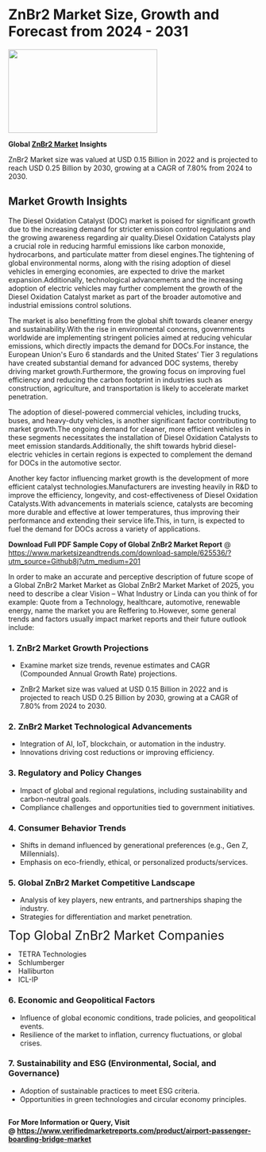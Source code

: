 <H1>ZnBr2 Market Size, Growth and Forecast from 2024 - 2031</H1><img class="aligncenter size-medium wp-image-584254" src="https://thirdeyenews.in/wp-content/uploads/2024/09/Global-Market-Research-300x168.jpeg" alt="" width="300" height="168" /><p><strong>Global&nbsp;<a href="https://www.marketsizeandtrends.com/download-sample/625536/?utm_source=Github8j?utm_medium=201">ZnBr2 Market</a> Insights</strong></p><p>ZnBr2 Market size was valued at USD 0.15 Billion in 2022 and is projected to reach USD 0.25 Billion by 2030, growing at a CAGR of 7.80% from 2024 to 2030.</p><p><h2>Market Growth Insights</h2> <p>The Diesel Oxidation Catalyst (DOC) market is poised for significant growth due to the increasing demand for stricter emission control regulations and the growing awareness regarding air quality.Diesel Oxidation Catalysts play a crucial role in reducing harmful emissions like carbon monoxide, hydrocarbons, and particulate matter from diesel engines.The tightening of global environmental norms, along with the rising adoption of diesel vehicles in emerging economies, are expected to drive the market expansion.Additionally, technological advancements and the increasing adoption of electric vehicles may further complement the growth of the Diesel Oxidation Catalyst market as part of the broader automotive and industrial emissions control solutions.</p> <p>The market is also benefitting from the global shift towards cleaner energy and sustainability.With the rise in environmental concerns, governments worldwide are implementing stringent policies aimed at reducing vehicular emissions, which directly impacts the demand for DOCs.For instance, the European Union's Euro 6 standards and the United States’ Tier 3 regulations have created substantial demand for advanced DOC systems, thereby driving market growth.Furthermore, the growing focus on improving fuel efficiency and reducing the carbon footprint in industries such as construction, agriculture, and transportation is likely to accelerate market penetration.</p> <p>The adoption of diesel-powered commercial vehicles, including trucks, buses, and heavy-duty vehicles, is another significant factor contributing to market growth.The ongoing demand for cleaner, more efficient vehicles in these segments necessitates the installation of Diesel Oxidation Catalysts to meet emission standards.Additionally, the shift towards hybrid diesel-electric vehicles in certain regions is expected to complement the demand for DOCs in the automotive sector.</p> <p>Another key factor influencing market growth is the development of more efficient catalyst technologies.Manufacturers are investing heavily in R&D to improve the efficiency, longevity, and cost-effectiveness of Diesel Oxidation Catalysts.With advancements in materials science, catalysts are becoming more durable and effective at lower temperatures, thus improving their performance and extending their service life.This, in turn, is expected to fuel the demand for DOCs across a variety of applications.</p> <p><span class=""><strong>Download Full PDF Sample Copy of Global ZnBr2 Market Report</strong> @ <a href="https://www.marketsizeandtrends.com/download-sample/625536/?utm_source=Github8j?utm_medium=201" target="_blank">https://www.marketsizeandtrends.com/download-sample/625536/?utm_source=Github8j?utm_medium=201</a></span></p><p>In order to make an accurate and perceptive description of future scope of a Global&nbsp;ZnBr2 Market Market as Global&nbsp;ZnBr2 Market Market of 2025, you need to describe a clear Vision &ndash; What Industry or Linda can you think of for example: Quote from a Technology, healthcare, automotive, renewable energy, name the market you are Reffering to.However, some general trends and factors usually impact market reports and their future outlook include:</p><h3>1.&nbsp;<strong>ZnBr2 Market Growth Projections</strong></h3><ul><li>Examine market size trends, revenue estimates and CAGR (Compounded Annual Growth Rate) projections.</li><li><p>ZnBr2 Market size was valued at USD 0.15 Billion in 2022 and is projected to reach USD 0.25 Billion by 2030, growing at a CAGR of 7.80% from 2024 to 2030.</p></li></ul><h3>2.&nbsp;<strong>ZnBr2 Market Technological Advancements</strong></h3><ul><li>Integration of AI, IoT, blockchain, or automation in the industry.</li><li>Innovations driving cost reductions or improving efficiency.</li></ul><h3>3.&nbsp;<strong>Regulatory and Policy Changes</strong></h3><ul><li>Impact of global and regional regulations, including sustainability and carbon-neutral goals.</li><li>Compliance challenges and opportunities tied to government initiatives.</li></ul><h3>4.&nbsp;<strong>Consumer Behavior Trends</strong></h3><ul><li>Shifts in demand influenced by generational preferences (e.g., Gen Z, Millennials).</li><li>Emphasis on eco-friendly, ethical, or personalized products/services.</li></ul><h3>5.&nbsp;<strong>Global ZnBr2 Market Competitive Landscape</strong></h3><ul><li>Analysis of key players, new entrants, and partnerships shaping the industry.</li><li>Strategies for differentiation and market penetration.</li></ul><p data-pm-slice="1 1 []"><span style="color: inherit; font-family: inherit; font-size: 25px;">Top Global ZnBr2 Market Companies</span></p><div class="" data-test-id=""><p><li>TETRA Technologies</li><li> Schlumberger</li><li> Halliburton</li><li> ICL-IP</li></p></div><h3>6.&nbsp;<strong>Economic and Geopolitical Factors</strong></h3><ul><li>Influence of global economic conditions, trade policies, and geopolitical events.</li><li>Resilience of the market to inflation, currency fluctuations, or global crises.</li></ul><h3>7.&nbsp;<strong>Sustainability and ESG (Environmental, Social, and Governance)</strong></h3><ul><li>Adoption of sustainable practices to meet ESG criteria.</li><li>Opportunities in green technologies and circular economy principles.</li></ul><h2><strong style="font-size: 14px;">For More Information or Query, Visit @&nbsp;</strong><a style="background-color: #ffffff; font-size: 14px;" href="https://www.marketsizeandtrends.com/report/znbr2-market/" target="_blank">https://www.verifiedmarketreports.com/product/airport-passenger-boarding-bridge-market</a></h2>